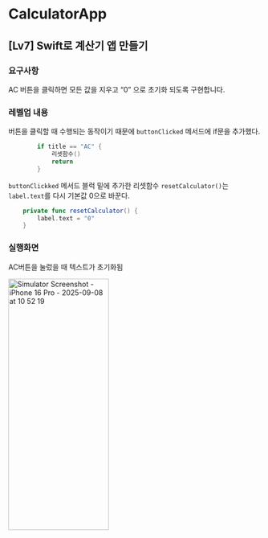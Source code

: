 # CalculatorApp
## [Lv7] Swift로 계산기 앱 만들기

### 요구사항

AC 버튼을 클릭하면 모든 값을 지우고 “0” 으로 초기화 되도록 구현합니다.

### 레벨업 내용

버튼을 클릭할 때 수행되는 동작이기 때문에 `buttonClicked` 메서드에 if문을 추가했다.

```swift
        if title == "AC" {
            리셋함수()
            return
        }
```

`buttonClickked` 메서드 블럭 밑에 추가한 리셋함수 `resetCalculator()`는 `label.text`를 다시 기본값 0으로 바꾼다.

```swift
    private func resetCalculator() {
        label.text = "0"
    }
```


### 실행화면

AC버튼을 눌렀을 때 텍스트가 초기화됨

<img width="200" height="500" alt="Simulator Screenshot - iPhone 16 Pro - 2025-09-08 at 10 52 19" src="https://github.com/user-attachments/assets/a7b8ca77-f279-4d53-8871-2f2f7d4413ed" />

